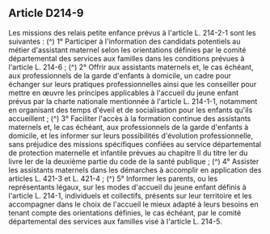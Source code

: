 ## Article D214-9

Les missions des relais petite enfance prévus à l'article L. 214-2-1 sont les suivantes : (^)
1° Participer à l'information des candidats potentiels au métier d'assistant maternel selon les orientations
définies par le comité départemental des services aux familles dans les conditions prévues à l'article L.
214-6 ; (^)
2° Offrir aux assistants maternels et, le cas échéant, aux professionnels de la garde d'enfants à domicile,
un cadre pour échanger sur leurs pratiques professionnelles ainsi que les conseiller pour mettre en œuvre
les principes applicables à l'accueil du jeune enfant prévus par la charte nationale mentionnée à l'article L.
214-1-1, notamment en organisant des temps d'éveil et de socialisation pour les enfants qu'ils accueillent ; (^)
3° Faciliter l'accès à la formation continue des assistants maternels et, le cas échéant, aux professionnels de
la garde d'enfants à domicile, et les informer sur leurs possibilités d'évolution professionnelle, sans préjudice
des missions spécifiques confiées au service départemental de protection maternelle et infantile prévues au
chapitre II du titre Ier du livre Ier de la deuxième partie du code de la santé publique ; (^)
4° Assister les assistants maternels dans les démarches à accomplir en application des articles L. 421-3 et L.
421-4 ; (^)
5° Informer les parents, ou les représentants légaux, sur les modes d'accueil du jeune enfant définis à l'article
L. 214-1, individuels et collectifs, présents sur leur territoire et les accompagner dans le choix de l'accueil
le mieux adapté à leurs besoins en tenant compte des orientations définies, le cas échéant, par le comité
départemental des services aux familles visé à l'article L. 214-5.

